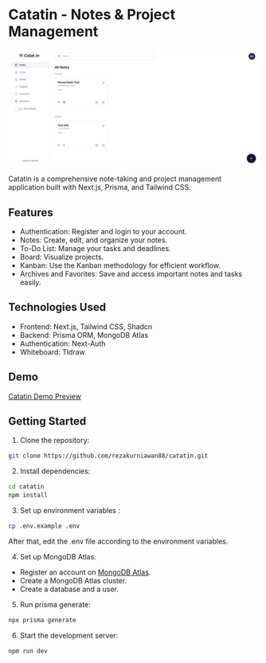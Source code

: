 # Catatin - Notes & Project Management

![Catatin](/public/images/demo.png)

Catatin is a comprehensive note-taking and project management application built with Next.js, Prisma, and Tailwind CSS.

## Features

- Authentication: Register and login to your account.
- Notes: Create, edit, and organize your notes.
- To-Do List: Manage your tasks and deadlines.
- Board: Visualize projects.
- Kanban: Use the Kanban methodology for efficient workflow.
- Archives and Favorites: Save and access important notes and tasks easily.

## Technologies Used

- Frontend: Next.js, Tailwind CSS, Shadcn
- Backend: Prisma ORM, MongoDB Atlas
- Authentication: Next-Auth
- Whiteboard: Tldraw

## Demo
[Catatin Demo Preview](https://catatin-notes-app.vercel.app)

## Getting Started

1. Clone the repository:

```bash
git clone https://github.com/rezakurniawan88/catatin.git
```

2. Install dependencies:
```bash
cd catatin
npm install
```

3. Set up environment variables :
```bash
cp .env.example .env
```
After that, edit the .env file according to the environment variables.

4. Set up MongoDB Atlas:
- Register an account on [MongoDB Atlas](https://www.mongodb.com/cloud/atlas/register).
- Create a MongoDB Atlas cluster.
- Create a database and a user.

5. Run prisma generate:
```bash
npx prisma generate
```

6. Start the development server:
```bash
npm run dev
```
